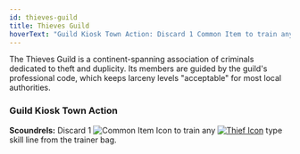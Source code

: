```yaml
---
id: thieves-guild
title: Thieves Guild
hoverText: "Guild Kiosk Town Action: Discard 1 Common Item to train any Thief type skill line from the trainer bag."
---
```


The Thieves Guild is a continent-spanning association of criminals dedicated to theft and duplicity. Its members are guided by the guild's professional code, which keeps larceny levels "acceptable" for most local authorities. 

### Guild Kiosk Town Action
**Scoundrels:** Discard 1 <img src="/icons/common-item.svg" alt="Common Item Icon" class="icon-svg" /> to train any [<img src="/icons/thief.svg" alt="Thief Icon" class="icon-svg" />](/docs/category/thief-skills) type skill line from the trainer bag.